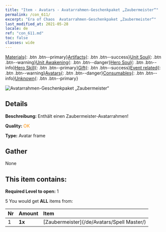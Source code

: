 ```yaml
---
title: "Item - Avatars - Avatarrahmen-Geschenkpaket „Zaubermeister“"
permalink: /con_611/
excerpt: "Era of Chaos  Avatarrahmen-Geschenkpaket „Zaubermeister“"
last_modified_at: 2021-05-28
locale: de
ref: "con_611.md"
toc: false
classes: wide
---
```

 [Materials](/ItemsDE/){: .btn .btn--primary}[Artifacts](/ItemsDE/Artifacts/){: .btn .btn--success}[Unit Soul](/ItemsDE/UnitSoul/){: .btn .btn--warning}[Unit Awakening](/ItemsDE/UnitAwakening/){: .btn .btn--danger}[Hero Soul](/ItemsDE/HeroSoul/){: .btn .btn--info}[Hero Skill](/ItemsDE/HeroSkill/){: .btn .btn--primary}[Gift](/ItemsDE/Gift/){: .btn .btn--success}[Event related](/ItemsDE/Events/){: .btn .btn--warning}[Avatars](/ItemsDE/Avatars/){: .btn .btn--danger}[Consumables](/ItemsDE/Consumables/){: .btn .btn--info}[Unknown](/ItemsDE/Unknown/){: .btn .btn--primary}

 ![Avatarrahmen-Geschenkpaket „Zaubermeister“](/images/t/i_907003.png)

## Details
 **Beschreibung:** Enthält einen Zaubermeister-Avatarrahmen!

 **Quality:** <span style="color: #FF8C00">OK</span>

 **Type:** Avatar frame

## Gather

  None

## This item contains:

 **Required Level to open:** 1

 5 You would get **ALL** items  from:

  | Nr | Amount |     Item    |
  |:---|:-------|:------------|
  | 1 |  **1x** | [Zaubermeister](/de/Avatars/Spell Master/) |  | 
